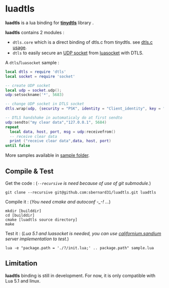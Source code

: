 luadtls
=======

**luadtls** is a lua binding for [**tinydtls**](http://tinydtls.sourceforge.net) library .

**luadtls** contains 2 modules :
* `dtls.core` which is a direct binding of dtls.c from tinydtls. see [dtls.c usage](http://tinydtls.sourceforge.net/group__dtls__usage.html).
* `dtls` to easily secure an [UDP socket](http://w3.impa.br/~diego/software/luasocket/udp.html) from [luasocket](http://w3.impa.br/~diego/software/luasocket/) with DTLS.


A `dtls`/`luasocket` sample :
``` lua
local dtls = require 'dtls'
local socket = require 'socket'

-- create UDP socket
local udp = socket.udp();
udp:setsockname('*', 5683)

-- change UDP socket in DTLS socket
dtls.wrap(udp, {security = "PSK", identity = "Client_identity", key = "secretPSK"})

-- DTLS handshake in automaticaly do at first sendto
udp:sendto("my clear data","127.0.0.1", 5684)
repeat
  local data, host, port, msg = udp:receivefrom()
  -- receive clear data
  print ("receive clear data",data, host, port)
until false

```
More samples available in [sample folder](https://github.com/sbernard31/luadtls/tree/master/sample).


Compile & Test
--------------
Get the code : (*`--recursive` is need because of use of git submodule.*)
```
git clone --recursive git@github.com:sbernard31/luadtls.git luadtls
```


Compile it : (*You need cmake and autoconf -_-! ...*)
```
mkdir [builddir]
cd [builddir]
cmake [luadtls source directory]
make
```

Test it : (*Lua 5.1 and luasocket is needed, you can use [californium.sandium](https://github.com/eclipse/californium.scandium) server implementation to test.*)
```
lua -e "package.path = './?/init.lua;' .. package.path" sample.lua
```




Limitation
----------
**luadtls** binding is still in development.
For now, it is only compatible with Lua 5.1 and linux.
